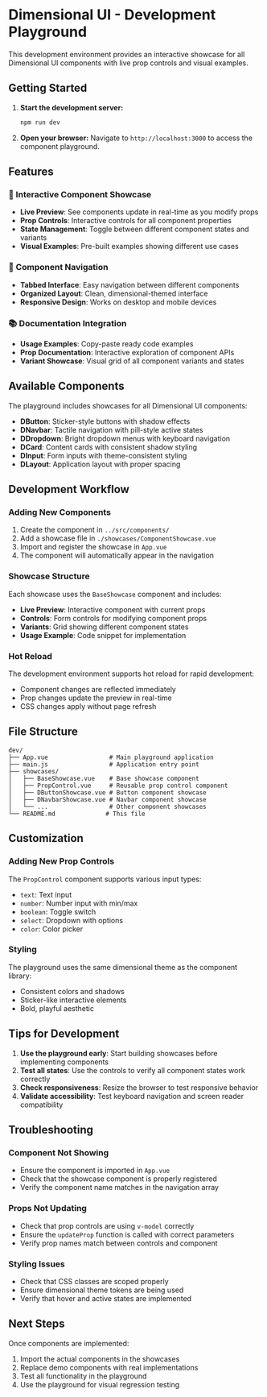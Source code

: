 # Dimensional UI - Development Playground

This development environment provides an interactive showcase for all Dimensional UI components with live prop controls and visual examples.

## Getting Started

1. **Start the development server:**
   ```bash
   npm run dev
   ```

2. **Open your browser:**
   Navigate to `http://localhost:3000` to access the component playground.

## Features

### 🎨 Interactive Component Showcase
- **Live Preview**: See components update in real-time as you modify props
- **Prop Controls**: Interactive controls for all component properties
- **State Management**: Toggle between different component states and variants
- **Visual Examples**: Pre-built examples showing different use cases

### 🔧 Component Navigation
- **Tabbed Interface**: Easy navigation between different components
- **Organized Layout**: Clean, dimensional-themed interface
- **Responsive Design**: Works on desktop and mobile devices

### 📚 Documentation Integration
- **Usage Examples**: Copy-paste ready code examples
- **Prop Documentation**: Interactive exploration of component APIs
- **Variant Showcase**: Visual grid of all component variants and states

## Available Components

The playground includes showcases for all Dimensional UI components:

- **DButton**: Sticker-style buttons with shadow effects
- **DNavbar**: Tactile navigation with pill-style active states
- **DDropdown**: Bright dropdown menus with keyboard navigation
- **DCard**: Content cards with consistent shadow styling
- **DInput**: Form inputs with theme-consistent styling
- **DLayout**: Application layout with proper spacing

## Development Workflow

### Adding New Components
1. Create the component in `../src/components/`
2. Add a showcase file in `./showcases/ComponentShowcase.vue`
3. Import and register the showcase in `App.vue`
4. The component will automatically appear in the navigation

### Showcase Structure
Each showcase uses the `BaseShowcase` component and includes:
- **Live Preview**: Interactive component with current props
- **Controls**: Form controls for modifying component props
- **Variants**: Grid showing different component states
- **Usage Example**: Code snippet for implementation

### Hot Reload
The development environment supports hot reload for rapid development:
- Component changes are reflected immediately
- Prop changes update the preview in real-time
- CSS changes apply without page refresh

## File Structure

```
dev/
├── App.vue                 # Main playground application
├── main.js                 # Application entry point
├── showcases/
│   ├── BaseShowcase.vue    # Base showcase component
│   ├── PropControl.vue     # Reusable prop control component
│   ├── DButtonShowcase.vue # Button component showcase
│   ├── DNavbarShowcase.vue # Navbar component showcase
│   └── ...                 # Other component showcases
└── README.md              # This file
```

## Customization

### Adding New Prop Controls
The `PropControl` component supports various input types:
- `text`: Text input
- `number`: Number input with min/max
- `boolean`: Toggle switch
- `select`: Dropdown with options
- `color`: Color picker

### Styling
The playground uses the same dimensional theme as the component library:
- Consistent colors and shadows
- Sticker-like interactive elements
- Bold, playful aesthetic

## Tips for Development

1. **Use the playground early**: Start building showcases before implementing components
2. **Test all states**: Use the controls to verify all component states work correctly
3. **Check responsiveness**: Resize the browser to test responsive behavior
4. **Validate accessibility**: Test keyboard navigation and screen reader compatibility

## Troubleshooting

### Component Not Showing
- Ensure the component is imported in `App.vue`
- Check that the showcase component is properly registered
- Verify the component name matches in the navigation array

### Props Not Updating
- Check that prop controls are using `v-model` correctly
- Ensure the `updateProp` function is called with correct parameters
- Verify prop names match between controls and component

### Styling Issues
- Check that CSS classes are scoped properly
- Ensure dimensional theme tokens are being used
- Verify that hover and active states are implemented

## Next Steps

Once components are implemented:
1. Import the actual components in the showcases
2. Replace demo components with real implementations
3. Test all functionality in the playground
4. Use the playground for visual regression testing